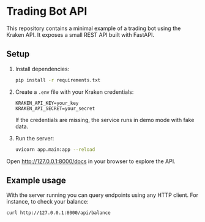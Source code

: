 # Trading Bot API

This repository contains a minimal example of a trading bot using the Kraken API.
It exposes a small REST API built with FastAPI.

## Setup

1. Install dependencies:
   ```bash
   pip install -r requirements.txt
   ```

2. Create a `.env` file with your Kraken credentials:
   ```
   KRAKEN_API_KEY=your_key
   KRAKEN_API_SECRET=your_secret
   ```
   If the credentials are missing, the service runs in demo mode with fake data.

3. Run the server:
   ```bash
   uvicorn app.main:app --reload
   ```

Open <http://127.0.0.1:8000/docs> in your browser to explore the API.

## Example usage

With the server running you can query endpoints using any HTTP client. For instance, to check your balance:

```bash
curl http://127.0.0.1:8000/api/balance
```



